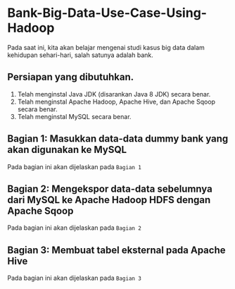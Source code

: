 # Bank-Big-Data-Use-Case-Using-Hadoop
Pada saat ini, kita akan belajar mengenai studi kasus big data dalam kehidupan sehari-hari, salah satunya adalah bank.
## Persiapan yang dibutuhkan.
1. Telah menginstal Java JDK (disarankan Java 8 JDK) secara benar.
2. Telah menginstal Apache Hadoop, Apache Hive, dan Apache Sqoop secara benar.
3. Telah menginstal MySQL secara benar.
## Bagian 1: Masukkan data-data dummy bank yang akan digunakan ke MySQL
Pada bagian ini akan dijelaskan pada ```Bagian 1```
## Bagian 2: Mengekspor data-data sebelumnya dari MySQL ke Apache Hadoop HDFS dengan Apache Sqoop
Pada bagian ini akan dijelaskan pada ```Bagian 2```
## Bagian 3: Membuat tabel eksternal pada Apache Hive
Pada bagian ini akan dijelaskan pada ```Bagian 3```
